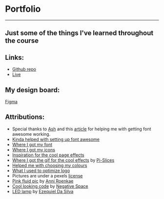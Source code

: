 # Portfolio
---
## Just some of the things I've learned throughout the course

## Links:
- [Github repo](https://github.com/Raj-Hunjan/Portfolio)
- [Live](https://affectionate-brown-1eb7b7.netlify.app/)

## My design board: 

[Figma](https://www.figma.com/file/WGrjFTvqafkzBA9TzZAhJD/Portfoilo-planning?node-id=0%3A1)

## Attributions: 
- Special thanks to [Ash](https://github.com/lilyx13) and this [article](https://medium.com/@kozyreva.hanna/nuxt-js-fontawesome-integration-7ec56b1a41c8) for helping me with getting font awesome working.
- [Kinda helped with setting up font awesome](https://github.com/nuxt-community/fontawesome-module)
- [Where I got my font](https://fonts.google.com/specimen/Montserrat)
- [Where I got my icons](https://fontawesome.com/)
- [Inspiration for the cool page effects](https://www.sliderrevolution.com/resources/css-text-animation/)
- [Where I got the gif for the cool effects](https://giphy.com/gifs/trippy-abstract-pi-slices-aqS9Eew6JEvyL53pJE) by [Pi-Slices](https://giphy.com/pislices)
- [Helped me with choosing my colours](https://coolors.co/)
- [What I used to optimize logo](https://jakearchibald.github.io/svgomg/)
- Pictures are under a pexels [license](https://www.pexels.com/license/)
- [Pink fluid pic](https://www.pexels.com/photo/close-up-photo-of-pink-fluid-2156884/) by [Anni Roenkae](https://www.pexels.com/@anniroenkae)
- [Cool looking code](https://www.pexels.com/photo/pink-white-black-purple-blue-textile-web-scripts-97077/) by [Negative Space](https://www.pexels.com/@negativespace)
- [LED lamp](https://www.pexels.com/photo/photo-of-multicolored-lamp-decor-2902541/) by [Ezequiel Da Silva](https://www.pexels.com/@nezze404)

